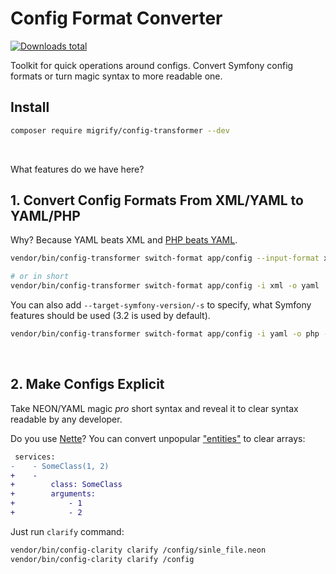 # Config Format Converter

[![Downloads total](https://img.shields.io/packagist/dt/migrify/config-transformer.svg?style=flat-square)](https://packagist.org/packages/migrify/config-transformer/stats)

Toolkit for quick operations around configs.
Convert Symfony config formats or turn magic syntax to more readable one.

## Install

```bash
composer require migrify/config-transformer --dev
```

<br>

What features do we have here?

## 1. Convert Config Formats From XML/YAML to YAML/PHP

Why? Because YAML beats XML and [PHP beats YAML](https://tomasvotruba.com/blog/2020/07/16/10-cool-features-you-get-after-switching-from-yaml-to-php-configs/).

```bash
vendor/bin/config-transformer switch-format app/config --input-format xml --output-format yaml

# or in short
vendor/bin/config-transformer switch-format app/config -i xml -o yaml

```

You can also add `--target-symfony-version/-s` to specify, what Symfony features should be used (3.2 is used by default).

```bash
vendor/bin/config-transformer switch-format app/config -i yaml -o php -s 3.3
```

<br>

## 2. Make Configs Explicit

Take NEON/YAML magic *pro* short syntax and reveal it to clear syntax readable by any developer.

Do you use [Nette](https://nette.org/)? You can convert unpopular ["entities"](https://ne-on.org/) to clear arrays:

```diff
 services:
-    - SomeClass(1, 2)
+    -
+        class: SomeClass
+        arguments:
+            - 1
+            - 2
```

Just run `clarify` command:

```bash
vendor/bin/config-clarity clarify /config/sinle_file.neon
vendor/bin/config-clarity clarify /config
```
